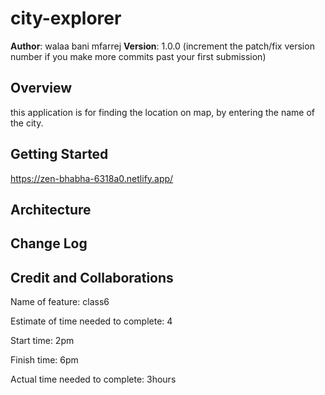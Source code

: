 # city-explorer

**Author**: walaa bani mfarrej
**Version**: 1.0.0 (increment the patch/fix version number if you make more commits past your first submission)

## Overview
this application is for finding the location on map, by entering the name of the city.


## Getting Started
https://zen-bhabha-6318a0.netlify.app/

## Architecture
<!-- Provide a detailed description of the application design. What technologies (languages, libraries, etc) you're using, and any other relevant design information. -->

## Change Log
<!-- Use this area to document the iterative changes made to your application as each feature is successfully implemented. Use time stamps. Here's an example:

01-01-2001 4:59pm - Application now has a fully-functional express server, with a GET route for the location resource. -->

## Credit and Collaborations
<!-- Give credit (and a link) to other people or resources that helped you build this application. -->
Name of feature: class6

Estimate of time needed to complete: 4

Start time: 2pm

Finish time: 6pm

Actual time needed to complete: 3hours


